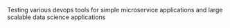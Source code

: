 Testing various devops tools for simple microservice applications and large scalable data science applications

